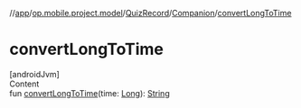 //[app](../../../../index.md)/[op.mobile.project.model](../../index.md)/[QuizRecord](../index.md)/[Companion](index.md)/[convertLongToTime](convert-long-to-time.md)



# convertLongToTime  
[androidJvm]  
Content  
fun [convertLongToTime](convert-long-to-time.md)(time: [Long](https://kotlinlang.org/api/latest/jvm/stdlib/kotlin/-long/index.html)): [String](https://kotlinlang.org/api/latest/jvm/stdlib/kotlin/-string/index.html)  




